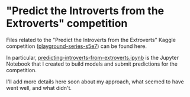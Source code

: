 # "Predict the Introverts from the Extroverts" competition

Files related to the "Predict the Introverts from the Extroverts" Kaggle competition ([playground-series-s5e7](https://www.kaggle.com/competitions/playground-series-s5e7)) can be found here.

In particular, [predicting-introverts-from-extroverts.ipynb](predicting-introverts-from-extroverts.ipynb) is the Jupyter Notebook that I created to build models and submit predictions for the competition.

I'll add more details here soon about my approach, what seemed to have went well, and what didn't.